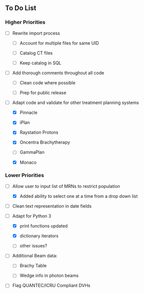 ## To Do List
### Higher Priorities

- [ ] Rewrite import process
   - [ ] Account for multiple files for same UID
   - [ ] Catalog CT files
   - [ ] Keep catalog in SQL


- [ ] Add thorough comments throughout all code
   - [ ] Clean code where possible
   - [ ] Prep for public release
   

- [ ] Adapt code and validate for other treatment planning systems
   - [X] Pinnacle
   - [X] iPlan
   - [X] Raystation Protons
   - [X] Oncentra Brachytherapy
   - [ ] GammaPlan
   - [X] Monaco


### Lower Priorities
- [ ] Allow user to input list of MRNs to restrict population
  - [X] Added ability to select one at a time from a drop down list


- [ ] Clean text representation in date fields  


- [ ] Adapt for Python 3
  - [X] print functions updated
  - [X] dictionary iterators
  - [ ] other issues?


- [ ] Additional Beam data:
  - [ ] Brachy Table
  - [ ] Wedge info in photon beams
 
 
- [ ] Flag QUANTEC/ICRU Compliant DVHs
